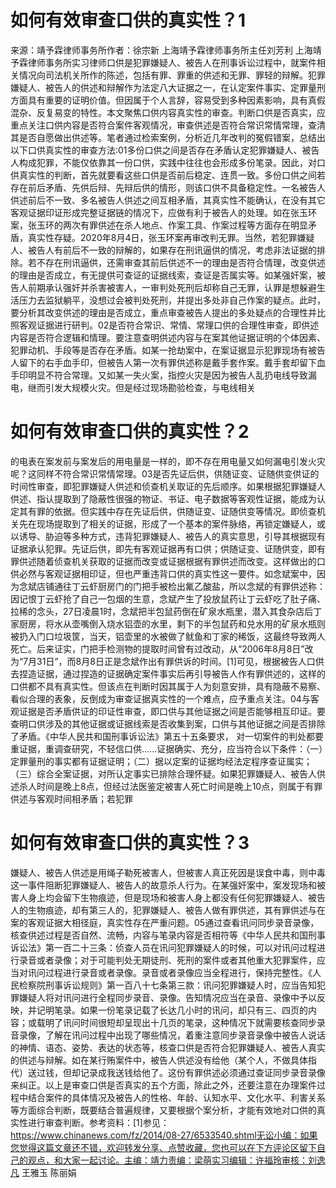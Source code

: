 # 如何有效审查口供的真实性？1

来源：靖予霖律师事务所作者：徐宗新 上海靖予霖律师事务所主任刘芳利 上海靖予霖律师事务所实习律师口供是犯罪嫌疑人、被告人在刑事诉讼过程中，就案件相关情况向司法机关所作的陈述，包括有罪、罪重的供述和无罪、罪轻的辩解。犯罪嫌疑人、被告人的供述和辩解作为法定八大证据之一，在认定案件事实、定罪量刑方面具有重要的证明价值。但因属于个人言辞，容易受到多种因素影响，具有真假混杂、反复易变的特性。本文聚焦口供内容真实性的审查。判断口供是否真实，应重点关注口供内容是否符合案件客观情况，审查供述是否符合常识常情常理，查清其是否自愿做出供述等。笔者通过检索案例，分析近几年改判的冤假错案，总结出以下口供真实性的审查方法:01多份口供之间是否存在矛盾认定犯罪嫌疑人、被告人构成犯罪，不能仅依靠其一份口供，实践中往往也会形成多份笔录。因此，对口供真实性的判断，首先就要看这些口供是否前后稳定、连贯一致。多份口供之间若存在前后矛盾、先供后辩、先辩后供的情形，则该口供不具备稳定性。一名被告人供述前后不一致、多名被告人供述之间互相矛盾，其真实性不能确认，在没有其它客观证据印证形成完整证据链的情况下，应做有利于被告人的处理。如在张玉环案，张玉环的两次有罪供述在杀人地点、作案工具、作案过程等方面存在明显矛盾，真实性存疑。2020年8月4日，张玉环案再审改判无罪。当然，若犯罪嫌疑人、被告人有前后不一致的辩解的，如果存在刑讯逼供的情况，考虑非法证据的排除。若不存在刑讯逼供，还需审查其前后供述不一的理由是否符合情理，改变供述的理由是否成立，有无提供可查证的证据线索，查证是否属实等。如某强奸案，被告人前期承认强奸并杀害被害人，一审判处死刑后却称自己无罪，认罪是想躲避生活压力去监狱躺平，没想过会被判处死刑，并提出多处非自己作案的疑点。此时，要分析其改变供述的理由是否成立，重点审查被告人提出的多处疑点的合理性并比照客观证据进行研判。02是否符合常识、常情、常理口供的合理性审查，即供述内容是否符合逻辑和情理。要注意查明供述内容与在案其他证据证明的个体因素、犯罪动机、手段等是否存在矛盾。如某一抢劫案中，在案证据显示犯罪现场有被告人留下的右手血手印，但被告人第一次有罪供述称是戴手套作案。戴手套却留下血手印明显不符合常理。又如某一失火案，指控火灾是因为被告人乱扔电线导致漏电，继而引发大规模火灾。但是经过现场勘验检查，与电线相关

# 如何有效审查口供的真实性？2

的电表在案发前与案发后的用电量是一样的，即不存在用电量又如何漏电引发火灾呢？这同样不符合常识常情常理。03是否先证后供，供随证变、证随供变供证的时间性审查，即犯罪嫌疑人供述和侦查机关取证的先后顺序。如果根据犯罪嫌疑人供述、指认提取到了隐蔽性很强的物证、书证、电子数据等客观性证据，能成为认定其有罪的依据。但实践中存在先证后供，供随证变、证随供变等情况。即侦查机关先在现场提取到了相关的证据，形成了一个基本的案件脉络，再锁定嫌疑人，或以诱导、胁迫等多种方式，违背犯罪嫌疑人、被告人的真实意思，引导其根据现有证据承认犯罪。先证后供，即先有客观证据再有口供；供随证变、证随供变，即有罪供述随着侦查机关获取的证据而改变或证据根据有罪供述而改变。这样做出的口供必然与客观证据相印证，但也严重违背口供的真实性这一要件。如念斌案中，因为念斌店铺通往丁云虾厨房门的门把手被检出氟乙酸盐，所以念斌的有罪供述称：因记恨丁云虾抢了自己一包烟的生意，念斌产生了投放鼠药让丁云虾吃了肚子痛、拉稀的念头，27日凌晨1时，念斌把半包鼠药倒在矿泉水瓶里，潜入其食杂店后丁家厨房，将水从壶嘴倒入烧水铝壶的水里，剩下的半包鼠药和兑水用的矿泉水瓶则被扔入门口垃圾筐，当天，铝壶里的水被做了鱿鱼和丁家的稀饭，这最终导致两人死亡。后来证实，门把手检测物的提取时间曾有过改动，从“2006年8月8日”改为“7月31日”，而8月8日正是念斌作出有罪供诉的时间。[1]可见，根据被告人口供去捏造证据，通过捏造的证据确定案件事实后再引导被告人作有罪供述的，这样的口供都不具有真实性。但该点在判断时因其属于人为刻意安排，具有隐蔽不易察、看似合理的表象，反倒成为审查证据真实性的一个难点，应予重点关注。04与客观证据是否矛盾供证的印证性审查，即口供与其他证据之间是否能够相互印证。要查明口供涉及的其他证据或证据线索是否收集到案，口供与其他证据之间是否排除了矛盾。《中华人民共和国刑事诉讼法》第五十五条要求， 对一切案件的判处都要重证据，重调查研究，不轻信口供......证据确实、充分，应当符合以下条件：（一）定罪量刑的事实都有证据证明；（二）据以定案的证据均经法定程序查证属实；（三）综合全案证据，对所认定事实已排除合理怀疑。如果犯罪嫌疑人、被告人供述杀人时间是晚上8点，但经过法医鉴定被害人死亡时间是晚上10点，则属于有罪供述与客观时间相矛盾；若犯罪

# 如何有效审查口供的真实性？3

嫌疑人、被告人供述是用绳子勒死被害人，但被害人真正死因是误食中毒，则中毒这一事件阻断犯罪嫌疑人、被告人的故意杀人行为。在某强奸案中，案发现场和被害人身上均会留下生物痕迹，但是现场和被害人身上都没有任何犯罪嫌疑人、被告人的生物痕迹，却有第三人的，犯罪嫌疑人、被告人做有罪供述，其有罪供述与在案的客观证据大相径庭，真实性存在严重问题。05通过查看讯问同步录音录像，核查供述过程是否自然、流畅，内容与笔录内容是否相符等《中华人民共和国刑事诉讼法》第一百二十三条：侦查人员在讯问犯罪嫌疑人的时候，可以对讯问过程进行录音或者录像；对于可能判处无期徒刑、死刑的案件或者其他重大犯罪案件，应当对讯问过程进行录音或者录像。录音或者录像应当全程进行，保持完整性。《人民检察院刑事诉讼规则》第一百八十七条第三款：讯问犯罪嫌疑人时，应当告知犯罪嫌疑人将对讯问进行全程同步录音、录像。告知情况应当在录音、录像中予以反映，并记明笔录。如果一份笔录记载了长达几小时的讯问，却只有三、四页的内容；或载明了讯问时间很短却呈现出十几页的笔录，这种情况下就需要核查同步录音录像，了解在讯问过程中出现了哪些情况，着重注意同步录音录像中被告人说话的神情、语态、姿势、表达的状态等，核查口供是否符合犯罪嫌疑人、被告人真实的供述与辩解。如在某行贿案件中，被告人供述没有给他（某个人，不做具体指代）送过钱，但却记录成我送钱给他了。这份有罪供述必须通过查证同步录音录像来纠正。以上是审查口供是否真实的五个方面，除此之外，还要注意在办理案件过程中结合案件的具体情况及被告人的性格、年龄、认知水平、文化水平、利害关系等方面综合判断，既要结合普遍规律，又要根据个案分析，才能有效地对口供的真实性进行审查判断。参考资料：[1]参见：https://www.chinanews.com/fz/2014/08-27/6533540.shtml无讼小编：如果您觉得这篇文章还不错，欢迎转发分享、点赞收藏，您也可以在下方评论区留下自己的观点，和大家一起讨论。主编：靖力责编：梁萌实习编辑：许福玲审核：刘逸凡 王雅玉 陈丽娟

